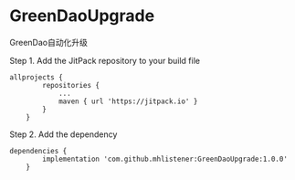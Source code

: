 # GreenDaoUpgrade
GreenDao自动化升级


Step 1. Add the JitPack repository to your build file
```
allprojects {
		repositories {
			...
			maven { url 'https://jitpack.io' }
		}
	}
```

Step 2. Add the dependency
```
dependencies {
		implementation 'com.github.mhlistener:GreenDaoUpgrade:1.0.0'
	}
```
